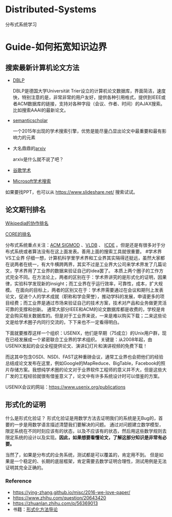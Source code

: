 # Distributed-Systems
分布式系统学习

# Guide-如何拓宽知识边界

## 搜索最新计算机论文方法

* [DBLP](https://dblp.org/search/)
  
  DBLP是德国大学Universität Trier设立的计算机论文数据库，界面简洁，速度快，特别注意的是，非常非常的用户友好，提供各种引用格式，提供到IEEE或者ACM数据库的链接，支持对各种字段（会议、作者、时间）的AJAX搜索。
  比如搜索AAAI的最新论文。

* [semanticscholar](https://www.semanticscholar.org/)
   
   一个2015年出现的学术搜索引擎，优势是能尽量凸显出论文中最重要和最有影响力的元素
  
* 大名鼎鼎的[arxiv](https://arxiv.org/)
  
   arxiv是什么就不说了吧？
  
* [谷歌学术](https://scholar.google.com.hk/?hl=zh-CN)
* [Microsoft学术搜索](https://www.microsoft.com/en-us/research/search/)

如果要找PPT，也可以从 https://www.slideshare.net/ 搜索试试。


## 论文期刊排名
[Wikipedia的协作排名](https://en.wikipedia.org/wiki/List_of_computer_science_conferences)

[CORE的排名](http://portal.core.edu.au/conf-ranks/?search=&by=all&source=CORE2014&sort=arank&page=1)

分布式系统重点关注：[ACM SIGMOD](http://www.sigmod.org/) 、[VLDB](http://www.vldb.org/) 、  [ICDE](http://www.icde.org/) 。但是还是有很多对于分布式系统或者算法没有在这上面发表。善用上面的搜索工具就很重要。
#学术界VS工业界
仔细一想，计算机科学里学术界和工业界其实隔得还挺远，虽然大家都在说两者在统一，有大牛横跨两界，其实不过是工业界大公司来学术界发了几篇论文，学术界用了工业界的数据来验证自己的idea罢了。
本质上两个圈子的工作方式完全不同。在方法论上，两者的区别在于：学术界讲究的是形式化的证明，因果律，实验科学发现新的insight；而工业界在乎运行效率，可靠性，成本，扩大规模。
在面向的目标上，两者的区别又在于：学术界需要通过在会议和期刊上发表论文，促进个人的学术成就（职称和学会荣誉），推动学科的发展，申请更多的项目经费；而工业界是通过市场来验证自己的技术方案，技术对产品和业务做更灵活可靠的支撑和创新。
通常大部分IEEE和ACM的论文数据库都是收费的，学校是肯定会购买相关数据库的。但是对于工业界来说，一来是难以购买下载；二来这些论文是给学术圈子内同行交流的，下下来也不一定看得明白。

下面就要推荐这样一个组织：USENIX，他们是早期（75成立）的Unix用户群，现在已经发展成一个紧密联合工业界的学术组织。
关键是：从2008年起，由USENIX发起的会议全程提供论文、演讲幻灯片和演讲视频的免费下载！

而这其中包含OSDI、NSDI、FAST这种重磅会议，通常工业界也会把他们的经验总结成论文发布在这里，例如Google的MapReduce、BigTable，Facebook的照片存储方案。我想纯学术圈的论文对于业界软件工程师的意义并不大，但是这些大厂发的工程经验就很有借鉴意义了，论文中有许多系统设计时可以借鉴的方案。

USENIX会议的网站：https://www.usenix.org/publications




## 形式化的证明
什么是形式化验证？
形式化验证是用数学方法去证明我们的系统是无Bug的，首要的一步是用数学语言描述清楚我们要解决的问题。
通过对问题建立数学模型，限定系统在不同时刻应该有的状态，以及不应该有的状态，然后用这些数学规则去限定系统的设计以及实现。**因此，如果想要看懂论文，了解这部分知识是非常有必要。**

当然了，如果是分布式的业务系统，测试都是可以覆盖的，肯定用不到。
但是如果是一个稳定的、长期的底层框架，肯定需要去数学证明合理性，测试用例是无法证明其完全正确的。

### Reference
* https://ying-zhang.github.io/misc/2016-we-love-paper/
* https://www.zhihu.com/question/20643420
* https://zhuanlan.zhihu.com/p/56369013
* 书籍：[形式化方法导论](https://book.douban.com/subject/26928529/)